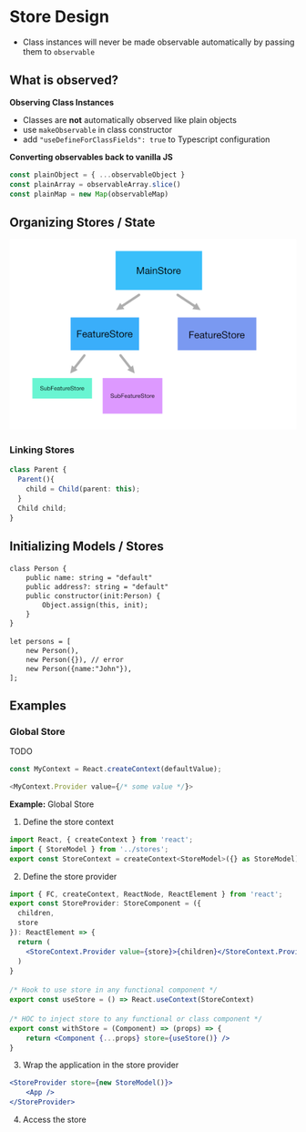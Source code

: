 # Store Design

- Class instances will never be made observable automatically by passing them to `observable`





## What is observed?

**Observing Class Instances**

- Classes are **not** automatically observed like plain objects
- use `makeObservable` in class constructor
- add `"useDefineForClassFields": true` to Typescript configuration

**Converting observables back to vanilla JS**

```js
const plainObject = { ...observableObject }
const plainArray = observableArray.slice()
const plainMap = new Map(observableMap)
```





## Organizing Stores / State



![cascaded-state](img/cascaded-state.png)

### Linking Stores

```ts
class Parent {
  Parent(){
    child = Child(parent: this);
  }
  Child child;
}
```



## Initializing Models / Stores





```tsx
class Person {
    public name: string = "default"
    public address?: string = "default"
    public constructor(init:Person) {
        Object.assign(this, init);
    }
}

let persons = [
    new Person(), 
    new Person({}), // error
    new Person({name:"John"}),
];
```









## Examples



### Global Store



TODO

```js
const MyContext = React.createContext(defaultValue);
```

```js
<MyContext.Provider value={/* some value */}>
```



**Example:** Global Store

1. Define the store context

```jsx
import React, { createContext } from 'react';
import { StoreModel } from '../stores';
export const StoreContext = createContext<StoreModel>({} as StoreModel);
```

2. Define the store provider

```jsx
import { FC, createContext, ReactNode, ReactElement } from 'react';
export const StoreProvider: StoreComponent = ({
  children,
  store
}): ReactElement => {
  return (
    <StoreContext.Provider value={store}>{children}</StoreContext.Provider>
  )
}

/* Hook to use store in any functional component */
export const useStore = () => React.useContext(StoreContext)

/* HOC to inject store to any functional or class component */
export const withStore = (Component) => (props) => {
    return <Component {...props} store={useStore()} />
}
```

3. Wrap the application in the store provider

```jsx
<StoreProvider store={new StoreModel()}>
    <App />
</StoreProvider>
```



4. Access the store



